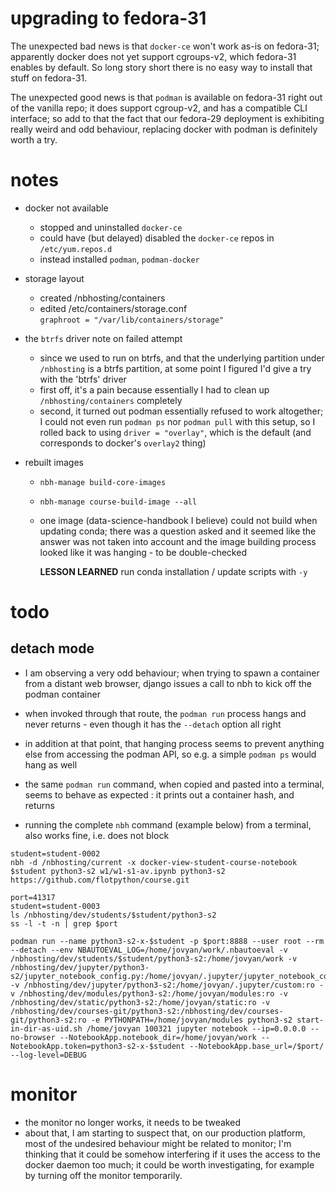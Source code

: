 # upgrading to fedora-31

The unexpected bad news is that `docker-ce` won't work as-is on fedora-31; apparently
docker does not yet support cgroups-v2, which fedora-31 enables by default. So long story
short there is no easy way to install that stuff on fedora-31.

The unexpected good news is that `podman` is available on fedora-31 right out of the
vanilla repo; it does support cgroup-v2, and has a compatible CLI interface; 
so add to that the fact that our fedora-29 deployment is exhibiting really weird 
and odd behaviour, replacing docker with podman is definitely worth a try.

# notes


* docker not available
  * stopped and uninstalled `docker-ce` 
  * could have (but delayed) disabled the `docker-ce` repos in `/etc/yum.repos.d`
  * instead installed `podman`, `podman-docker`

* storage layout
  * created /nbhosting/containers
  * edited /etc/containers/storage.conf  
    `graphroot = "/var/lib/containers/storage"`

* the `btrfs` driver note on failed attempt
  * since we used to run on btrfs, and that the underlying partition under `/nbhosting` 
    is a btrfs partition, at some point I figured I'd give a try with the 'btrfs' driver
  * first off, it's a pain because essentially I had to clean up `/nbhosting/containers` completely
  * second, it turned out podman essentially refused to work altogether; 
    I could not even run `podman ps` nor `podman pull` with this setup, so I rolled back to
    using `driver = "overlay"`, which is the default (and corresponds to docker's `overlay2` thing)

* rebuilt images
  * `nbh-manage build-core-images`
  * `nbh-manage course-build-image --all`
  * one image (data-science-handbook I believe) could not build when updating conda; 
    there was a question asked and it seemed like the answer was not taken into account 
    and the image building process looked like it was hanging - to be double-checked

    **LESSON LEARNED** run conda installation / update scripts with `-y`

# todo

## detach mode

* I am observing a very odd behaviour; when trying to spawn a container from a 
  distant web browser, django issues a call to nbh to kick off the podman container
* when invoked through that route, the `podman run` process hangs and never returns - even
  though it has the `--detach` option all right
* in addition at that point, that hanging process seems to prevent anything else from
  accessing the podman API, so e.g. a simple `podman ps` would hang as well

* the same `podman run` command, when copied and pasted into a terminal, seems to behave
  as expected : it prints out a container hash, and returns
* running the complete `nbh` command (example below) from a terminal, also works
  fine, i.e. does not block

```
student=student-0002
nbh -d /nbhosting/current -x docker-view-student-course-notebook $student python3-s2 w1/w1-s1-av.ipynb python3-s2 https://github.com/flotpython/course.git
```

```
port=41317
student=student-0003
ls /nbhosting/dev/students/$student/python3-s2
ss -l -t -n | grep $port

podman run --name python3-s2-x-$student -p $port:8888 --user root --rm --detach --env NBAUTOEVAL_LOG=/home/jovyan/work/.nbautoeval -v /nbhosting/dev/students/$student/python3-s2:/home/jovyan/work -v /nbhosting/dev/jupyter/python3-s2/jupyter_notebook_config.py:/home/jovyan/.jupyter/jupyter_notebook_config.py:ro -v /nbhosting/dev/jupyter/python3-s2:/home/jovyan/.jupyter/custom:ro -v /nbhosting/dev/modules/python3-s2:/home/jovyan/modules:ro -v /nbhosting/dev/static/python3-s2:/home/jovyan/static:ro -v /nbhosting/dev/courses-git/python3-s2:/nbhosting/dev/courses-git/python3-s2:ro -e PYTHONPATH=/home/jovyan/modules python3-s2 start-in-dir-as-uid.sh /home/jovyan 100321 jupyter notebook --ip=0.0.0.0 --no-browser --NotebookApp.notebook_dir=/home/jovyan/work --NotebookApp.token=python3-s2-x-$student --NotebookApp.base_url=/$port/ --log-level=DEBUG
```  

# monitor

* the monitor no longer works, it needs to be tweaked
* about that, I am starting to suspect that, on our production platform, most of the
  undesired behaviour might be related to monitor; I'm thinking that it could be somehow
  interfering if it uses the access to the docker daemon too much; it could be worth
  investigating, for example by turning off the monitor temporarily.
